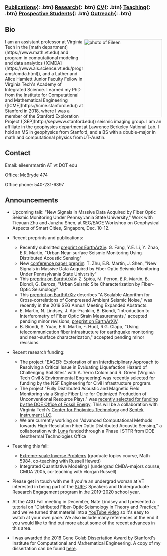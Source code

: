 ### [Publications](/publications){: .btn}     [Research](/research){: .btn}      [CV](/docs/ermartin_CV.pdf){: .btn}       [Teaching](/teaching){: .btn} 	[Prospective Students](/prospectiveStudents){: .btn}	[Outreach](/outreach){: .btn}

## Bio

<img src="https://eileenrmartin.github.io/img/eileen.jpg" alt="photo of Eileen" align="right" style="width: 250px;"/>
I am an assistant professor at Virginia Tech in the [math department](https://www.math.vt.edu) and program in computational modeling and data analytics ([CMDA](https://www.ais.science.vt.edu/programs/cmda.html)), and a Luther and Alice Hamlett Junior Faculty Fellow in Virginia Tech's Academy of Integrated Science. I earned my PhD from the Institute for Computational and Mathematical Engineering ([ICME](https://icme.stanford.edu)) at Stanford in 2018, where I was a member of the Stanford Exploration Project ([SEP](http://sepwww.stanford.edu)) seismic imaging group. I am an affiliate in the geophysics department at Lawrence Berkeley National Lab. I hold an MS in geophysics from Stanford, and a BS with a double-major in math and computational physics from UT-Austin.  

## Contact

Email: eileenrmartin AT vt DOT edu   

Office: McBryde 474   

Office phone: 540-231-6397   

## Announcements


* Upcoming talk: "New Signals in Massive Data Acquired by Fiber Optic Seismic Monitoring Under Pennsylvania State University," Work with Tieyuan Zhu and Junzhu Shen, at SEG/EAGE Workshop on Geophysical Aspects of Smart Cities, Singapore, Dec. 10-12.

* Recent preprints and publications:
  * Recently submitted [preprint on EarthArXiv](https://eartharxiv.org/7n6ub/): G. Fang, Y.E. Li, Y. Zhao, E.R. Martin, "Urban Near-surface Seismic Monitoring Using Distributed Acoustic Sensing"
  * New [conference paper preprint](https://sites.psu.edu/tzhu/files/2019/08/ZhuMartinShen2019_fiber.pdf): T. Zhu, E.R. Martin, J. Shen, "New Signals in Massive Data Acquired by Fiber Optic Seismic Monitoring Under Pennsylvania State University"
  * This [preprint on EarthArXiV](https://eartharxiv.org/j8vn9/): Z. Spica, M. Perton, E.R. Martin, B. Biondi, G. Beroza, "Urban Seismic Site Characterization by Fiber-Optic Seismology"
  * This [preprint on EarthArXiv](https://eartharxiv.org/sx9zt/) describes "A Scalable Algorithm for Cross-correlations of Compressed Ambient Seismic Noise," was recently in the 2019 SEG Annual Meeting Expanded Abstracts. 
  * E. Martin, N. Lindsey, J. Ajo-Franklin, B. Biondi, "Introduction to Interferometry of Fiber Optic Strain Measurements," accepted pending minor revisions, [preprint on EarthArXiV](https://eartharxiv.org/s2tjd/). 
  * B. Biondi, S. Yuan, E.R. Martin, F. Huot, R.G. Clapp, "Using telecommunication fiber infrastructure for earthquake monitoring and near-surface characterization," accepted pending minor revisions.


* Recent research funding:
  * The project "EAGER: Exploration of an Interdisciplinary Approach to Resolving a Critical Issue in Evaluating Liquefaction Hazard of Challenging Soil Sites" with A. Yerro Colom and R. Green (Virginia Tech Civil & Environmental Engineering) was recently selected for funding by the NSF Engineering for Civil Infrastructure program.
  * The project "Fully Distributed Acoustic and Magnetic Field Monitoring via a Single Fiber Line for Optimized Production of Unconventional Resource Plays," was [recently selected for funding by the DOE Office of Fossil Energy](https://www.energy.gov/fe/project-selections-advanced-technologies-recovery-unconventional-oil-gas-resources). This will be a collaboration with Virginia Tech's [Center for Photonics Technology](https://photonics.ece.vt.edu/) and [Sentek Instrument LLC](http://www.sentekinstrument.com/).
  * We are currently working on "Advanced Computational Methods towards High-Resolution Fiber Optic Distributed Acoustic Sensing,"  a collaboration with [Luna](https://lunainc.com/) funded through a Phase I STTR from DOE Geothermal Technologies Office
  
  
* Teaching this fall:
  * [Extreme-scale Inverse Problems](https://sites.google.com/vt.edu/extreme) (graduate topics course, Math 5984, co-teaching with Russell Hewett)
  * Integrated Quantitative Modeling I (undergrad CMDA-majors course, CMDA 2005, co-teaching with Morgan Russell)


* Please get in touch with me if you're an undergrad woman at VT interested in being part of the [SURE](/docs/SURE-poster.pdf): Speakers and Undergraduate Research Engagement program in the 2019-2020 school year. 


* At the AGU Fall meeting in December, Nate Lindsey and I presented a tutorial on "Distributed Fiber-Optic Seismology in Theory and Practice," and we've turned that material into a [YouTube video](https://youtu.be/LAcQ44YRMuM) so it's easy to watch at your own pace. We also include many references at the end if you would like to find out more about some of the recent advances in this area.

* I was awarded the 2018 Gene Golub Dissertation Award by Stanford's Institute for Computational and Mathematical Engineering. A copy of my dissertation can be found [here](http://sepwww.stanford.edu/data/media/public/docs/sep173/dissertation.pdf). 
